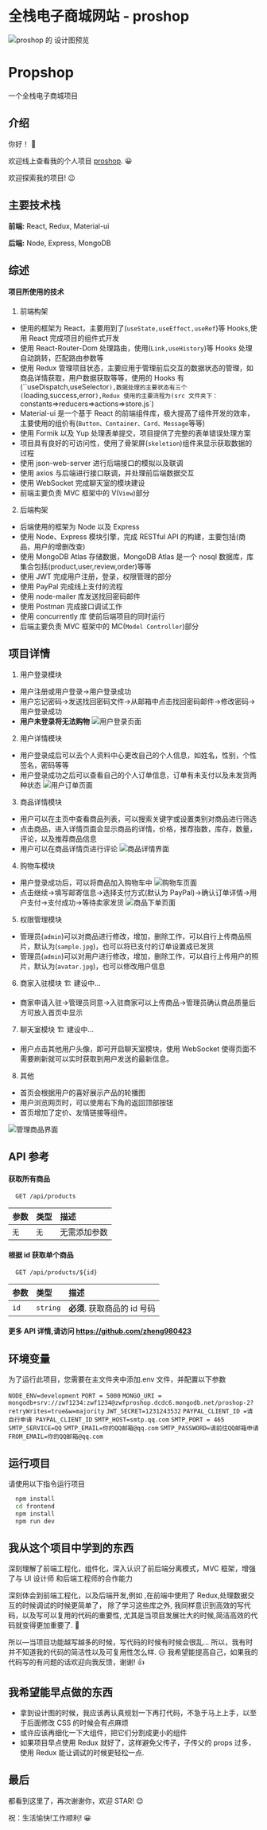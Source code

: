 # 全栈电子商城网站 - proshop

![proshop 的 设计图预览](./frontend/public/images/previews.jpg)

# Propshop

一个全栈电子商城项目

## 介绍

你好！ 👋

欢迎线上查看我的个人项目 [proshop](https://zwf-proshop.herokuapp.com/). 😀

欢迎探索我的项目! 😉

## 主要技术栈

**前端:** React, Redux, Material-ui

**后端:** Node, Express, MongoDB

## 综述

#### 项目所使用的技术

1. 前端构架

- 使用的框架为 React，主要用到了(`useState,useEffect,useRef`)等 Hooks,使用 React 完成项目的组件式开发
- 使用 React-Router-Dom 处理路由，使用(`Link,useHistory`)等 Hooks 处理自动跳转，匹配路由参数等
- 使用 Redux 管理项目状态，主要应用于管理前后交互的数据状态的管理，如商品详情获取，用户数据获取等等，使用的 Hooks 有(``useDispatch,useSelector`),数据处理的主要状态有三个(`loading,success,error`),Redux 使用的主要流程为(src 文件夹下：`constants=>reducers=>actions=>store.js`)
- Material-ui 是一个基于 React 的前端组件库，极大提高了组件开发的效率，主要使用的组价有(`Button、Container、Card、Message`等等)
- 使用 Formik 以及 Yup 处理表单提交，项目提供了完整的表单错误处理方案
- 项目具有良好的可访问性，使用了骨架屏(`skeletion`)组件来显示获取数据的过程
- 使用 json-web-server 进行后端接口的模拟以及联调
- 使用 axios 与后端进行接口联调，并处理前后端数据交互
- 使用 WebSocket 完成聊天室的模块建设
- 前端主要负责 MVC 框架中的 V(`View`)部分

2. 后端构架

- 后端使用的框架为 Node 以及 Express
- 使用 Node、Express 模块引擎，完成 RESTful API 的构建，主要包括(商品，用户的增删改查)
- 使用 MongoDB Atlas 存储数据，MongoDB Atlas 是一个 nosql 数据库，库集合包括(product,user,review,order)等等
- 使用 JWT 完成用户注册，登录，权限管理的部分
- 使用 PayPal 完成线上支付的流程
- 使用 node-mailer 库发送找回密码邮件
- 使用 Postman 完成接口调试工作
- 使用 concurrently 库 使前后端项目的同时运行
- 后端主要负责 MVC 框架中的 MC(`Model Controller`)部分

## 项目详情

1. 用户登录模块

- 用户注册或用户登录->用户登录成功
- 用户忘记密码->发送找回密码文件->从邮箱中点击找回密码邮件->修改密码->用户登录成功
- **用户未登录将无法购物**
  ![用户登录页面](./frontend/public/images/process/login.jpg)

2. 用户详情模块

- 用户登录成后可以去个人资料中心更改自己的个人信息，如姓名，性别，个性签名，密码等等
- 用户登录成功之后可以查看自己的个人订单信息，订单有未支付以及未发货两种状态
  ![用户订单页面](./frontend/public/images/process/myorder.png)

3. 商品详情模块

- 用户可以在主页中查看商品列表，可以搜索关键字或设置类别对商品进行筛选
- 点击商品，进入详情页面会显示商品的详情，价格，推荐指数，库存，数量，评论，以及推荐商品信息
- 用户可以在商品详情页进行评论
  ![商品详情界面](./frontend/public/images/process/productdetails.jpg)

4. 购物车模块

- 用户登录成功后，可以将商品加入购物车中
  ![购物车页面](./frontend/public/images/process/cart.jpg)
- 点击继续->填写邮寄信息->选择支付方式(默认为 PayPal)->确认订单详情->用户支付->支付成功->等待卖家发货
  ![商品下单页面](./frontend/public/images/process/placeorder.jpg)

5. 权限管理模块

- 管理员(`admin`)可以对商品进行修改，增加，删除工作，可以自行上传商品照片，默认为(`sample.jpg`)，也可以将已支付的订单设置成已发货
- 管理员(`admin`)可以对用户进行修改，增加，删除工作，可以自行上传用户的照片，默认为(`avatar.jpg`)，也可以修改用户信息

6. 商家入驻模块 🏗 建设中...

- 商家申请入驻->管理员同意->入驻商家可以上传商品->管理员确认商品质量后方可放入首页中显示

7. 聊天室模块 🏗 建设中...

- 用户点击其他用户头像，即可开启聊天室模块，使用 WebSocket 使得页面不需要刷新就可以实时获取到用户发送的最新信息。

8. 其他

- 首页会根据用户的喜好展示产品的轮播图
- 用户浏览网页时，可以使用右下角的返回顶部按钮
- 首页增加了定价、友情链接等组件。

![管理商品界面](./frontend/public/images/process/adminProducts.jpg)

## API 参考

#### 获取所有商品

```http
  GET /api/products
```

| 参数 | 类型 | 描述         |
| :--- | :--- | :----------- |
| `无` | `无` | 无需添加参数 |

#### 根据 id 获取单个商品

```http
  GET /api/products/${id}
```

| 参数 | 类型     | 描述                         |
| :--- | :------- | :--------------------------- |
| `id` | `string` | **必须**. 获取商品的 id 号码 |

#### 更多 API 详情,请访问 https://github.com/zheng980423

## 环境变量

为了运行此项目，您需要在主文件夹中添加.env 文件，并配置以下参数

`NODE_ENV=development`
`PORT = 5000`
`MONGO_URI = mongodb+srv://zwf1234:zwf1234@zwfproshop.dcdc6.mongodb.net/proshop-2?retryWrites=true&w=majority`
`JWT_SECRET=1231243532`
`PAYPAL_CLIENT_ID =请自行申请 PAYPAL_CLIENT_ID`
`SMTP_HOST=smtp.qq.com`
`SMTP_PORT = 465`
`SMTP_SERVICE=QQ`
`SMTP_EMAIL=你的QQ邮箱@qq.com`
`SMTP_PASSWORD=请前往QQ邮箱申请`
`FROM_EMAIL=你的QQ邮箱@qq.com`

## 运行项目

请使用以下指令运行项目

```bash
  npm install
  cd frontend
  npm install
  npm run dev
```

## 我从这个项目中学到的东西

深刻理解了前端工程化，组件化，深入认识了前后端分离模式，MVC 框架，增强了与 UI 设计师 和后端工程师的合作能力

深刻体会到前端工程化，以及后端开发,例如 ,在前端中使用了 Redux,处理数据交互的时候调试的时候更简单了， 除了学习这些库之外, 我同样意识到高效的写代码，以及写可以复用的代码的重要性, 尤其是当项目发展壮大的时候,简洁高效的代码就变得更加重要了. 🙂

所以—当项目功能越写越多的时候，写代码的时候有时候会很乱... 所以，我有时并不知道我的代码的简洁性以及可复用性怎么样. 😥 我希望能提高自己，如果我的代码写的有问题的话欢迎向我反馈，谢谢! 👍

## 我希望能早点做的东西

- 拿到设计图的时候，我应该再认真规划一下再打代码，不急于马上上手，以至于后面修改 CSS 的时候会有点麻烦
- 或许应该再细化一下大组件，把它们分割成更小的组件
- 如果项目早点使用 Redux 就好了，这样避免父传子，子传父的 props 过多，使用 Redux 能让调试的时候更轻松一点.

## 最后

都看到这里了，再次谢谢你，欢迎 STAR! 😊

祝：生活愉快!工作顺利! 😀

